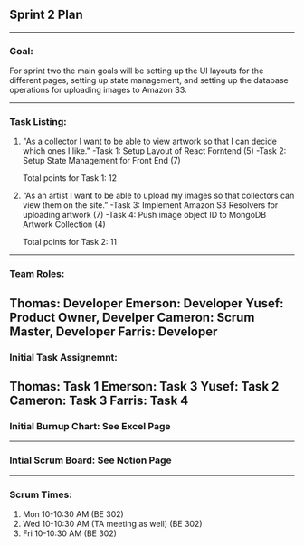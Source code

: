 ## Sprint 2 Plan

---

### Goal:

For sprint two the main goals will be setting up the UI layouts for the different pages, setting up state management, and setting up the database operations for uploading images to Amazon S3.

---

### Task Listing:

1. "As a collector I want to be able to view artwork so that I can decide which ones I like."
   -Task 1: Setup Layout of React Forntend (5)
   -Task 2: Setup State Management for Front End (7)
   

   Total points for Task 1: 12

2. “As an artist I want to be able to upload my images so that collectors can view them on the site.”
   -Task 3: Implement Amazon S3 Resolvers for uploading artwork (7)
   -Task 4: Push image object ID to MongoDB Artwork Collection (4)

   Total points for Task 2: 11
---


### Team Roles:

Thomas: Developer
Emerson: Developer
Yusef: Product Owner, Develper
Cameron: Scrum Master, Developer
Farris: Developer
---

### Initial Task Assignemnt:

Thomas: Task 1
Emerson: Task 3
Yusef: Task 2
Cameron: Task 3
Farris: Task 4
---


### Initial Burnup Chart: See Excel Page

---

### Intial Scrum Board: See Notion Page

---

### Scrum Times:
1. Mon 10-10:30 AM (BE 302)
2. Wed 10-10:30 AM (TA meeting as well) (BE 302)
3. Fri 10-10:30 AM (BE 302)